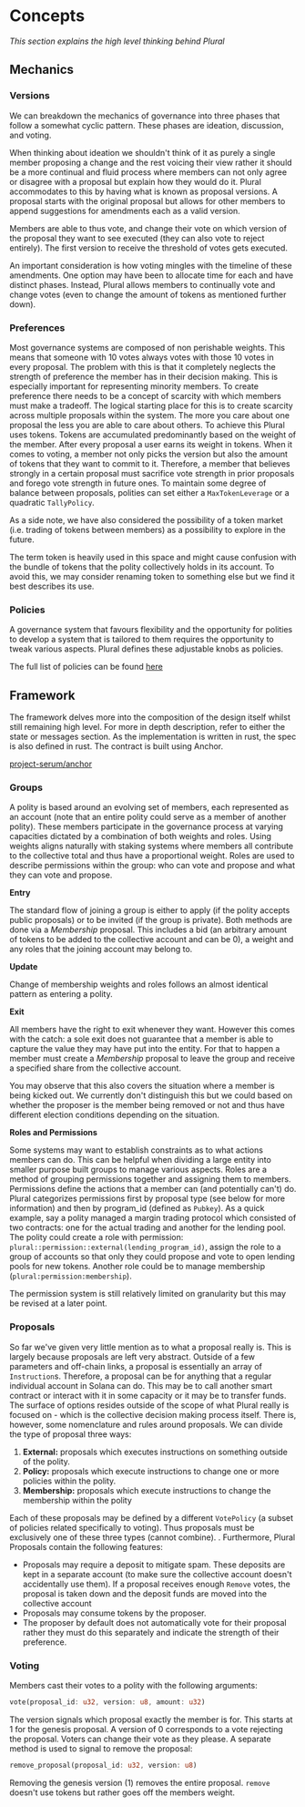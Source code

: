 # Concepts

*This section explains the high level thinking behind Plural*

## Mechanics

### Versions

We can breakdown the mechanics of governance into three phases that follow a somewhat cyclic pattern. These phases are ideation, discussion, and voting. 

When thinking about ideation we shouldn't think of it as purely a single member proposing a change and the rest voicing their view rather it should be a more continual and fluid process where members can not only agree or disagree with a proposal but explain how they would do it. Plural accommodates to this by having what is known as proposal versions. A proposal starts with the original proposal but allows for other members to append suggestions for amendments each as a valid version. 

Members are able to thus vote, and change their vote on which version of the proposal they want to see executed (they can also vote to reject entirely). The first version to receive the threshold of votes gets executed.

An important consideration is how voting mingles with the timeline of these amendments. One option may have been to allocate time for each and have distinct phases. Instead, Plural allows members to continually vote and change votes (even to change the amount of tokens as mentioned further down). 

### Preferences

Most governance systems are composed of non perishable weights. This means that someone with 10 votes always votes with those 10 votes in every proposal. The problem with this is that it completely neglects the strength of preference the member has in their decision making. This is especially important for representing minority members. To create preference there needs to be a concept of scarcity with which members must make a tradeoff. The logical starting place for this is to create scarcity across multiple proposals within the system. The more you care about one proposal the less you are able to care about others. To achieve this Plural uses tokens. Tokens are accumulated predominantly based on the weight of the member. After every proposal a user earns its weight in tokens. When it comes to voting, a member not only picks the version but also the amount of tokens that they want to commit to it. Therefore, a member that believes strongly in a certain proposal must sacrifice vote strength in prior proposals and forego vote strength in future ones. To maintain some degree of balance between proposals, polities can set either a `MaxTokenLeverage` or a quadratic `TallyPolicy`.

As a side note, we have also considered the possibility of a token market (i.e. trading of tokens between members) as a possibility to explore in the future.

The term token is heavily used in this space and might cause confusion with the bundle of tokens that the polity collectively holds in its account. To avoid this, we may consider renaming token to something else but we find it best describes its use. 

### Policies

A governance system that favours flexibility and the opportunity for polities to develop a system that is tailored to them requires the opportunity to tweak various aspects. Plural defines these adjustable knobs as policies. 

The full list of policies can be found [here](../usage/policies.md)

## Framework

The framework delves more into the composition of the design itself whilst still remaining high level. For more in depth description, refer to either the state or messages section. As the implementation is written in rust, the spec is also defined in rust. The contract is built using Anchor.

[project-serum/anchor](https://github.com/project-serum/anchor)

### Groups

A polity is based around an evolving set of members, each represented as an account (note that an entire polity could serve as a member of another polity). These members participate in the governance process at varying capacities dictated by a combination of both weights and roles. Using weights aligns naturally with staking systems where members all contribute to the collective total and thus have a proportional weight. Roles are used to describe permissions within the group: who can vote and propose and what they can vote and propose.

**Entry**

The standard flow of joining a group is either to apply (if the polity accepts public proposals) or to be invited (if the group is private). Both methods are done via a *Membership* proposal. This includes a bid (an arbitrary amount of tokens to be added to the collective account and can be 0), a weight and any roles that the joining account may belong to.

**Update**

Change of membership weights and roles follows an almost identical pattern as entering a polity. 

**Exit**

All members have the right to exit whenever they want. However this comes with the catch: a sole exit does not guarantee that a member is able to capture the value they may have put into the entity. For that to happen a member must create a *Membership* proposal to leave the group and receive a specified share from the collective account. 

You may observe that this also covers the situation where a member is being kicked out. We currently don't distinguish this but we could based on whether the proposer is the member being removed or not and thus have different election conditions depending on the situation. 

**Roles and Permissions**

Some systems may want to establish constraints as to what actions members can do. This can be helpful when dividing a large entity into smaller purpose built groups to manage various aspects. Roles are a method of grouping permissions together and assigning them to members. Permissions define the actions that a member can (and potentially can't) do. Plural categorizes permissions first by proposal type (see below for more information) and then by program_id (defined as `Pubkey`). As a quick example, say a polity managed a margin trading protocol which consisted of two contracts: one for the actual trading and another for the lending pool. The polity could create a role with permission: `plural::permission::external(lending_program_id)`, assign the role to a group of accounts so that only they could propose and vote to open lending pools for new tokens. Another role could be to manage membership (`plural:permission:membership`). 

The permission system is still relatively limited on granularity but this may be revised at a later point.

### Proposals

So far we've given very little mention as to what a proposal really is. This is largely because proposals are left very abstract. Outside of a few parameters and off-chain links, a proposal is essentially an array of `Instruction`s. Therefore, a proposal can be for anything that a regular individual account in Solana can do. This may be to call another smart contract or interact with it in some capacity or it may be to transfer funds. The surface of options resides outside of the scope of what Plural really is focused on - which is the collective decision making process itself. There is, however, some nomenclature and rules around proposals. We can divide the type of proposal three ways: 

1. **External:** proposals which executes instructions on something outside of the polity. 
2. **Policy:** proposals which execute instructions to change one or more policies within the polity.
3. **Membership:** proposals which execute instructions to change the membership within the polity 

Each of these proposals may be defined by a different `VotePolicy` (a subset of policies related specifically to voting). Thus proposals must be exclusively one of these three types (cannot combine). . Furthermore, Plural Proposals contain the following features:

- Proposals may require a deposit to mitigate spam. These deposits are kept in a separate account (to make sure the collective account doesn't accidentally use them). If a proposal receives enough `Remove` votes, the proposal is taken down and the deposit funds are moved into the collective account
- Proposals may consume tokens by the proposer.
- The proposer by default does not automatically vote for their proposal rather they must do this separately and indicate the strength of their preference.

### Voting

Members cast their votes to a polity with the following arguments:

```rust
vote(proposal_id: u32, version: u8, amount: u32) 
```

The version signals which proposal exactly the member is for. This starts at 1 for the genesis proposal. A version of 0 corresponds to a vote rejecting the proposal. Voters can change their vote as they please. A separate method is used to signal to remove the proposal:

```rust
remove_proposal(proposal_id: u32, version: u8)
```

Removing the genesis version (1) removes the entire proposal. `remove` doesn't use tokens but rather goes off the members weight.